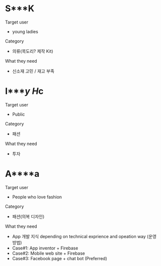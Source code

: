 S***K
===

Target user
- young ladies

Category
- 의류(목도리? 제작 Kit)

What they need
- 신소재 고민 / 재고 부족

I******y H***c
===
Target user
- Public

Category
- 패션

What they need
- 투자

A****a
===
Target user
- People who love fashion

Category
- 패션(의복 디자인)

What they need
- App 개발 지식 depending on technical exprience and opeation way (운영방법)
- Case#1: App inventor + Firebase
- Case#2: Mobile web site + Firebase
- Case#3: Facebook page + chat bot (Preferred)




